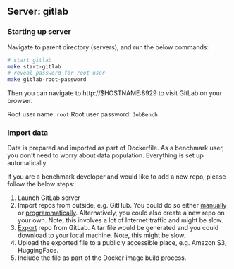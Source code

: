 ## Server: gitlab


### Starting up server

Navigate to parent directory (servers), and run the below commands:

```bash
# start gitlab
make start-gitlab
# reveal password for root user
make gitlab-root-password
```

Then you can navigate to http://$HOSTNAME:8929 to visit GitLab on your browser.

Root user name: `root`
Root user password: `JobBench`

### Import data

Data is prepared and imported as part of Dockerfile. As a benchmark user, you
don't need to worry about data population. Everything is set up automatically.

If you are a benchmark developer and would like to add a new repo, please follow
the below steps:

1. Launch GitLab server
2. Import repos from outside, e.g. GitHub. You could do so either [manually](https://docs.gitlab.com/ee/user/project/import/)
or [programmatically](https://docs.gitlab.com/ee/api/import.html). Alternatively,
you could also create a new repo on your own. Note, this involves a lot of Internet
traffic and might be slow.
3. [Export](https://docs.gitlab.com/ee/user/project/settings/import_export.html#export-a-project-and-its-data) repo from GitLab. A tar file would be generated and you could download to your local machine. Note, this might
be slow.
4. Upload the exported file to a publicly accessible place, e.g. Amazon S3, HuggingFace.
5. Include the file as part of the Docker image build process.